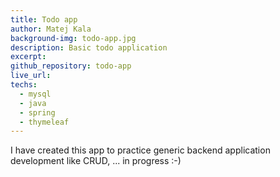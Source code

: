 ```yaml
---
title: Todo app
author: Matej Kala
background-img: todo-app.jpg
description: Basic todo application
excerpt:
github_repository: todo-app
live_url: 
techs:
  - mysql
  - java
  - spring
  - thymeleaf
---
```


I have created this app to practice generic backend application development like CRUD, ... in progress :-)
